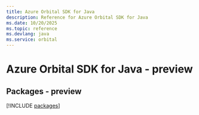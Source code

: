 ```yaml
---
title: Azure Orbital SDK for Java
description: Reference for Azure Orbital SDK for Java
ms.date: 10/20/2025
ms.topic: reference
ms.devlang: java
ms.service: orbital
---
```

# Azure Orbital SDK for Java - preview
## Packages - preview
[!INCLUDE [packages](orbital-index.md)]